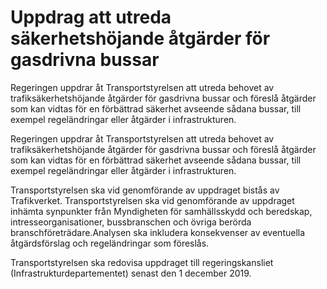 # Uppdrag att utreda säkerhetshöjande åtgärder för gasdrivna bussar

Regeringen uppdrar åt Transportstyrelsen att utreda behovet av trafiksäkerhetshöjande åtgärder för gasdrivna bussar och föreslå åtgärder som kan vidtas för en förbättrad säkerhet avseende sådana bussar, till exempel regeländringar eller åtgärder i infrastrukturen.

Regeringen uppdrar åt Transportstyrelsen att utreda behovet av trafiksäkerhetshöjande åtgärder för gasdrivna bussar och föreslå åtgärder som kan vidtas för en förbättrad säkerhet avseende sådana bussar, till exempel regeländringar eller åtgärder i infrastrukturen.

Transportstyrelsen ska vid genomförande av uppdraget bistås av Trafikverket. Transportstyrelsen ska vid genomförande av uppdraget inhämta synpunkter från Myndigheten för samhällsskydd och beredskap,
intresseorganisationer, bussbranschen och övriga berörda branschföreträdare.Analysen ska inkludera konsekvenser av eventuella
åtgärdsförslag och regeländringar som föreslås.

Transportstyrelsen ska redovisa uppdraget till regeringskansliet
(Infrastrukturdepartementet) senast den 1 december 2019.
